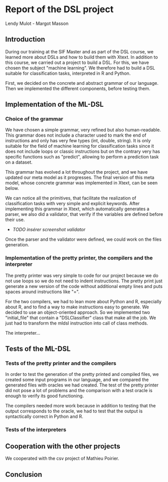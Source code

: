 # Report of the DSL project

Lendy Mulot - Margot Masson

## Introduction

During our training at the SIF Master and as part of the DSL course, we learned more about DSLs and how to build them with Xtext. In addition to this course, we carried out a project to build a DSL. For this, we have chosen the subject "machine learning". We therefore had to build a DSL suitable for classification tasks, interpreted in R and Python.

First, we decided on the concrete and abstract grammar of our language. Then we implemented the different components, before testing them.

## Implementation of the ML-DSL

### Choice of the grammar

We have chosen a simple grammar, very refined but also human-readable. This grammar does not include a character used to mark the end of instructions and only has very few types (int, double, string). It is only suitable for the field of machine learning for classification tasks since it does not include loops or classic instructions but on the contrary very has specific functions such as "predict", allowing to perform a prediction task on a dataset.

This grammar has evolved a lot throughout the project, and we have updated our meta model as it progresses. The final version of this meta model, whose concrete grammar was implemented in Xtext, can be seen below.

We can notice all the primitives, that facilitate the realization of classification tasks with very simple and explicit keywords. After implementing this grammar in Xtext, which automatically generates a parser, we also did a validator, that verify if the variables are defined before their use.

- *TODO insérer screenshot validator*

Once the parser and the validator were defined, we could work on the files generation.

### Implementation of the pretty printer, the compilers and the interpreter

The pretty printer was very simple to code for our project because we do not use loops so we do not need to indent instructions. The pretty print just generate a new version of the code without additional empty lines and puts spaces around instructions like "=".

For the two compilers, we had to lean more about Python and R, especially about R, and to find a way to make instructions easy to generate. We decided to use an object-oriented approach. So we implemented two "initial_file" that contain a "DSLClassifier" class that make all the job. We just had to transform the mldsl instruction into call of class methods.

The interpreter... 

## Tests of the ML-DSL

### Tests of the pretty printer and the compilers

In order to test the generation of the pretty printed and compiled files, we created some input programs in our language, and we compared the generated files with oracles we had created. The test of the pretty printer did not pose a lot of problems and the comparison with a test oracle is enough to verify its good functioning.

The compilers needed more work because in addition to testing that the output corresponds to the oracle, we had to test that the output is syntactically correct in Python and R.

### Tests of the interpreters

## Cooperation with the other projects

We cooperated with the csv project of Mathieu Poirier.

## Conclusion
